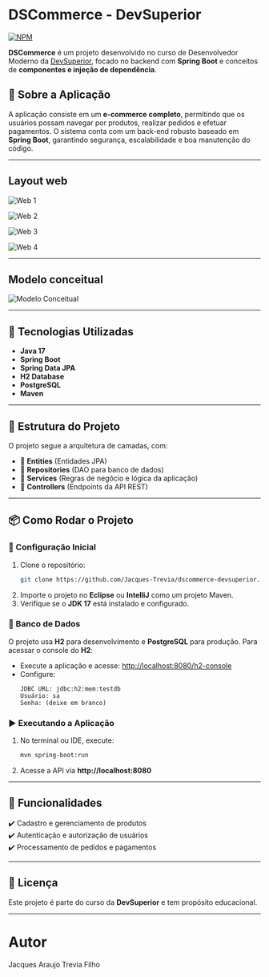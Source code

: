 # DSCommerce - DevSuperior
[![NPM](https://img.shields.io/npm/l/react)](https://github.com/Jacques-Trevia/dscommerce-devsuperior/blob/main/LICENSE)

**DSCommerce** é um projeto desenvolvido no curso de Desenvolvedor Moderno da [DevSuperior](https://devsuperior.com.br/), focado no backend com **Spring Boot** e conceitos de **componentes e injeção de dependência**.

## 🛒 Sobre a Aplicação

A aplicação consiste em um **e-commerce completo**, permitindo que os usuários possam navegar por produtos, realizar pedidos e efetuar pagamentos. O sistema conta com um back-end robusto baseado em **Spring Boot**, garantindo segurança, escalabilidade e boa manutenção do código.

---

## Layout web
![Web 1](https://user-images.githubusercontent.com/91570669/206563257-9ed8ea6e-c18d-4893-a696-407e8a21a618.png)

![Web 2](https://user-images.githubusercontent.com/91570669/206563258-bddb163c-40a3-4ebb-9367-b960411c147c.png)

![Web 3](https://user-images.githubusercontent.com/91570669/206563261-d66c954c-985b-415c-b0ee-9eaeeab6c5a1.png)

![Web 4](https://user-images.githubusercontent.com/91570669/206563249-4ce550f1-fd7d-4088-9c55-0dd54b7d6ab1.png)

---

## Modelo conceitual
![Modelo Conceitual](https://user-images.githubusercontent.com/91570669/206563729-68b3128d-03f5-4870-8350-52c3655a8ac7.png)

---

## 🚀 Tecnologias Utilizadas

- **Java 17**
- **Spring Boot**
- **Spring Data JPA**
- **H2 Database**
- **PostgreSQL**
- **Maven**

---

## 📂 Estrutura do Projeto

O projeto segue a arquitetura de camadas, com:
- 📁 **Entities** (Entidades JPA)
- 📁 **Repositories** (DAO para banco de dados)
- 📁 **Services** (Regras de negócio e lógica da aplicação)
- 📁 **Controllers** (Endpoints da API REST)

---

## 📦 Como Rodar o Projeto

### 🔧 Configuração Inicial

1. Clone o repositório:
   ```sh
   git clone https://github.com/Jacques-Trevia/dscommerce-devsuperior.git
   ```
2. Importe o projeto no **Eclipse** ou **IntelliJ** como um projeto Maven.
3. Verifique se o **JDK 17** está instalado e configurado.

### 💾 Banco de Dados

O projeto usa **H2** para desenvolvimento e **PostgreSQL** para produção. Para acessar o console do **H2**:

- Execute a aplicação e acesse: [http://localhost:8080/h2-console](http://localhost:8080/h2-console)
- Configure:
  ```
  JDBC URL: jdbc:h2:mem:testdb
  Usuário: sa
  Senha: (deixe em branco)
  ```

### ▶️ Executando a Aplicação

1. No terminal ou IDE, execute:
   ```sh
   mvn spring-boot:run
   ```
2. Acesse a API via **http://localhost:8080**

---

## 📌 Funcionalidades

✔️ Cadastro e gerenciamento de produtos  
✔️ Autenticação e autorização de usuários  
✔️ Processamento de pedidos e pagamentos  

---

## 📜 Licença

Este projeto é parte do curso da **DevSuperior** e tem propósito educacional.

---

# Autor

Jacques Araujo Trevia Filho
